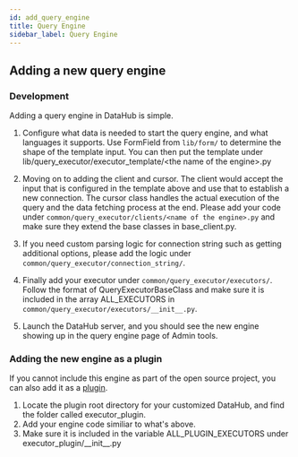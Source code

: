 ```yaml
---
id: add_query_engine
title: Query Engine
sidebar_label: Query Engine
---
```


## Adding a new query engine

### Development

Adding a query engine in DataHub is simple.

1.  Configure what data is needed to start the query engine, and what languages it supports. Use FormField from `lib/form/` to determine the shape of the template input. You can then put the template under lib/query_executor/executor_template/\<the name of the engine\>.py

2.  Moving on to adding the client and cursor. The client would accept the input that is configured in the template above
    and use that to establish a new connection. The cursor class handles the actual execution of the query and the data
    fetching process at the end. Please add your code under `common/query_executor/clients/<name of the engine>.py` and make sure they extend the base classes
    in base_client.py.

3.  If you need custom parsing logic for connection string such as getting additional options, please add the logic under `common/query_executor/connection_string/`.

4.  Finally add your executor under `common/query_executor/executors/`. Follow the format of QueryExecutorBaseClass and make sure it is included in the array ALL_EXECUTORS in `common/query_executor/executors/__init__.py`.

5.  Launch the DataHub server, and you should see the new engine showing up in the query engine page of Admin tools.

### Adding the new engine as a plugin

If you cannot include this engine as part of the open source project, you can also add it as a [plugin](../admin_guide/plugins.md).

1. Locate the plugin root directory for your customized DataHub, and find the folder called executor_plugin.
2. Add your engine code similiar to what's above.
3. Make sure it is included in the variable ALL_PLUGIN_EXECUTORS under executor_plugin/\_\_init\_\_.py
